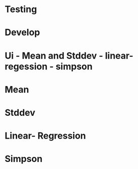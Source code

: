 # Testing

# Develop

# Ui - Mean and Stddev - linear-regession - simpson

# Mean

# Stddev

# Linear- Regression

# Simpson